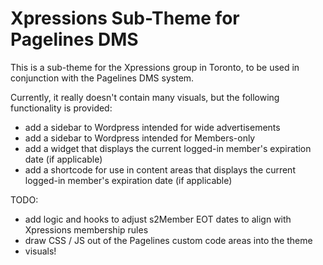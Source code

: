 Xpressions Sub-Theme for Pagelines DMS
======================================

This is a sub-theme for the Xpressions group in Toronto, to be used in
conjunction with the Pagelines DMS system.

Currently, it really doesn't contain many visuals, but the following
functionality is provided:

- add a sidebar to Wordpress intended for wide advertisements
- add a sidebar to Wordpress intended for Members-only
- add a widget that displays the current logged-in member's expiration
  date (if applicable)
- add a shortcode for use in content areas that displays the current
  logged-in member's expiration date (if applicable)

TODO:

- add logic and hooks to adjust s2Member EOT dates to align with
  Xpressions membership rules
- draw CSS / JS out of the Pagelines custom code areas into the theme
- visuals!
